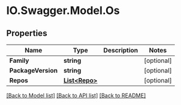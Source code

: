 # IO.Swagger.Model.Os
## Properties

Name | Type | Description | Notes
------------ | ------------- | ------------- | -------------
**Family** | **string** |  | [optional] 
**PackageVersion** | **string** |  | [optional] 
**Repos** | [**List&lt;Repo&gt;**](Repo.md) |  | [optional] 

[[Back to Model list]](../README.md#documentation-for-models) [[Back to API list]](../README.md#documentation-for-api-endpoints) [[Back to README]](../README.md)

